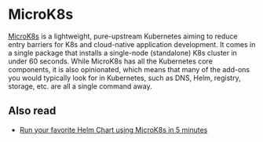 # MicroK8s

[MicroK8s](http://microk8s.io/) is a lightweight, pure-upstream Kubernetes aiming to reduce entry barriers for K8s and cloud-native application development. It comes in a single package that installs a single-node (standalone) K8s cluster in under 60 seconds. While MicroK8s has all the Kubernetes core components, it is also opinionated, which means that many of the add-ons you would typically look for in Kubernetes, such as DNS, Helm, registry, storage, etc. are all a single command away.

## Also read

- [Run your favorite Helm Chart using MicroK8s in 5 minutes](https://logiq.ai/run-helm-charts-using-microk8s/)